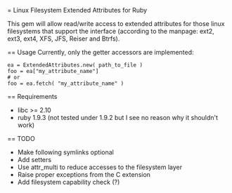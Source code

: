= Linux Filesystem Extended Attributes for Ruby

This gem will allow read/write access to extended attributes for those linux
filesystems that support the interface (according to the manpage: ext2, ext3,
ext4, XFS, JFS, Reiser and Btrfs). 

== Usage
Currently, only the getter accessors are implemented:

    ea = ExtendedAttributes.new( path_to_file )
    foo = ea["my_attribute_name"]
    # or
    foo = ea.fetch( "my_attribute_name" )

== Requirements
* libc >= 2.10
* ruby 1.9.3 (not tested under 1.9.2 but I see no reason why it shouldn't work)

== TODO
* Make following symlinks optional
* Add setters
* Use attr_multi to reduce accesses to the filesystem layer
* Raise proper exceptions from the C extension
* Add filesystem capability check (?)
